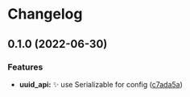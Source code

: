 # Changelog

## 0.1.0 (2022-06-30)


### Features

* **uuid_api:** ✨ use Serializable for config ([c7ada5a](https://github.com/AnzhiZhang/MCDReforgedPlugins/commit/c7ada5af1de67f513b0f5f0c263b44f630f19ebf))
